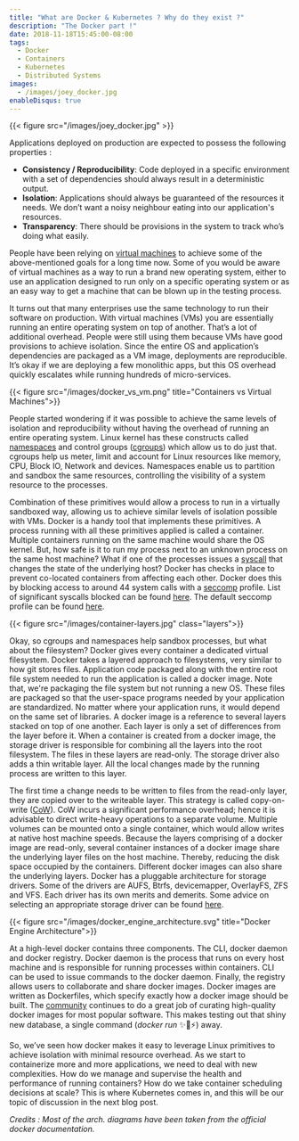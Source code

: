 ```yaml
---
title: "What are Docker & Kubernetes ? Why do they exist ?"
description: "The Docker part !"
date: 2018-11-18T15:45:00-08:00
tags:
  - Docker
  - Containers
  - Kubernetes
  - Distributed Systems
images:
  - /images/joey_docker.jpg
enableDisqus: true
---
```


<style>
figcaption {
	margin-left:30%;
}
.layers {
	margin-left:20%;
}
</style>


{{< figure src="/images/joey_docker.jpg" >}}

Applications deployed on production are expected to possess the following properties :

* __Consistency / Reproducibility__: Code deployed in a specific environment with a set of dependencies should always result in a deterministic output.
* __Isolation__: Applications should always be guaranteed of the resources it needs. We don’t want a noisy neighbour eating into our application's resources.
* __Transparency__: There should be provisions in the system to track who’s doing what easily.

People have been relying on [virtual machines](https://en.wikipedia.org/wiki/Virtual_machine) to achieve some of the above-mentioned goals for a long time now. Some of you would be aware of virtual machines as a way to run a brand new operating system, either to use an application designed to run only on a specific operating system or as an easy way to get a machine that can be blown up in the testing process. 

It turns out that many enterprises use the same technology to run their software on production.  With virtual machines (VMs) you are essentially running an entire operating system on top of another. That’s a lot of additional overhead. People were still using them because VMs have good provisions to achieve isolation. Since the entire OS and application’s dependencies are packaged as a VM image, deployments are reproducible. It’s okay if we are deploying a few monolithic apps, but this OS overhead quickly escalates while running hundreds of micro-services.

{{< figure src="/images/docker_vs_vm.png" title="Containers vs Virtual Machines">}}

People started wondering if it was possible to achieve the same levels of isolation and reproducibility without having the overhead of running an entire operating system. Linux kernel has these constructs called [namespaces](https://en.wikipedia.org/wiki/Linux_namespaces) and control groups ([cgroups](https://en.wikipedia.org/wiki/Cgroups)) which allow us to do just that. cgroups help us meter,  limit and account for Linux resources like memory, CPU, Block IO, Network and devices. Namespaces enable us to partition and sandbox the same resources, controlling the visibility of a system resource to the processes.

Combination of these primitives would allow a process to run in a virtually sandboxed way, allowing us to achieve similar levels of isolation possible with VMs.  Docker is a handy tool that implements these primitives. A process running with all these primitives applied is called a container. Multiple containers running on the same machine would share the OS kernel. But, how safe is it to run my process next to an unknown process on the same host machine? What if one of the processes issues a [syscall](https://en.wikipedia.org/wiki/System_call) that changes the state of the underlying host? Docker has checks in place to prevent co-located containers from affecting each other. Docker does this by blocking access to around 44 system calls with a [seccomp](https://en.wikipedia.org/wiki/Seccomp) profile. List of significant syscalls blocked can be found [here](https://github.com/docker/docker.github.io/blob/master/engine/security/seccomp.md#significant-syscalls-blocked-by-the-default-profile). The default seccomp profile can be found [here](https://github.com/moby/moby/blob/master/profiles/seccomp/default.json).

{{< figure src="/images/container-layers.jpg" class="layers">}}

Okay, so cgroups and namespaces help sandbox processes, but what about the filesystem? Docker gives every container a dedicated virtual filesystem. Docker takes a layered approach to filesystems, very similar to how git stores files. Application code packaged along with the entire root file system needed to run the application is called a docker image. Note that, we're packaging the file system but not running a new OS. These files are packaged so that the user-space programs needed by your application are standardized. No matter where your application runs, it would depend on the same set of libraries. A docker image is a reference to several layers stacked on top of one another. Each layer is only a set of differences from the layer before it. When a container is created from a docker image, the storage driver is responsible for combining all the layers into the root filesystem. The files in these layers are read-only. The storage driver also adds a thin writable layer. All the local changes made by the running process are written to this layer.

The first time a change needs to be written to files from the read-only layer, they are copied over to the writeable layer. This strategy is called copy-on-write ([CoW](https://en.wikipedia.org/wiki/Copy-on-write)). CoW incurs a significant performance overhead; hence it is advisable to direct write-heavy operations to a separate volume. Multiple volumes can be mounted onto a single container, which would allow writes at native host machine speeds. Because the layers comprising of a docker image are read-only, several container instances of a  docker image share the underlying layer files on the host machine. Thereby, reducing the disk space occupied by the containers. Different docker images can also share the underlying layers. Docker has a pluggable architecture for storage drivers. Some of the drivers are AUFS, Btrfs, devicemapper, OverlayFS, ZFS and VFS. Each driver has its own merits and demerits. Some advice on selecting an appropriate storage driver can be found [here](https://docs.docker.com/v17.09/engine/userguide/storagedriver/selectadriver/).

{{< figure src="/images/docker_engine_architecture.svg" title="Docker Engine Architecture">}}

At a high-level docker contains three components. The CLI, docker daemon and docker registry. Docker daemon is the process that runs on every host machine and is responsible for running processes within containers. CLI can be used to issue commands to the docker daemon. Finally, the registry allows users to collaborate and share docker images. Docker images are written as Dockerfiles, which specify exactly how a docker image should be built. The [community](https://hub.docker.com) continues to do a great job of curating high-quality docker images for most popular software. This makes testing out that shiny new database, a single command (*docker run* ✨🌟⚡) away.

So, we’ve seen how docker makes it easy to leverage Linux primitives to achieve isolation with minimal resource overhead. As we start to containerize more and more applications, we need to deal with new complexities. How do we manage and supervise the health and performance of running containers? How do we take container scheduling decisions at scale? This is where Kubernetes comes in, and this will be our topic of discussion in the next blog post.

*Credits : Most of the arch. diagrams have been taken from the official docker documentation.*

